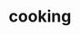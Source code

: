 ---
layout: food&drink
title: cooking
emoji: cooking
permalink: 🍳.html
image: assets/img/3moji/cooking.png
---
